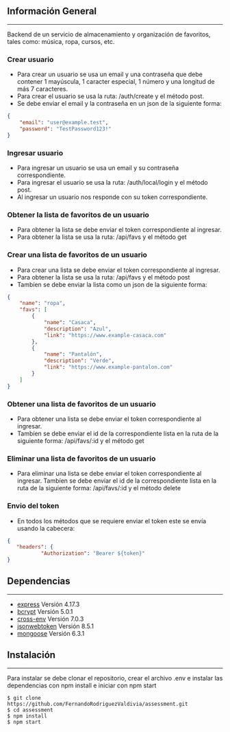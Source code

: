 ## Información General
***
Backend de un servicio de almacenamiento y organización de favoritos, tales como:
música, ropa, cursos, etc.

### Crear usuario
* Para crear un usuario se usa un email y una contraseña que debe contener 1 mayúscula, 1 caracter especial, 1 número y una longitud de más 7 caracteres.
* Para crear el usuario se usa la ruta: /auth/create y el método post.
* Se debe enviar el email y la contraseña en un json de la siguiente forma:

```json
{
    "email": "user@example.test",
    "password": "TestPassword123!"
}
```

### Ingresar usuario
* Para ingresar un usuario se usa un email y su contraseña correspondiente.
* Para ingresar el usuario se usa la ruta: /auth/local/login y el método post.
* Al ingresar un usuario nos responde con su token correspondiente.

### Obtener la lista de favoritos de un usuario
* Para obtener la lista se debe enviar el token correspondiente al ingresar.
* Para obtener la lista se usa la ruta: /api/favs y el método get

### Crear una lista de favoritos de un usuario
* Para crear una lista se debe enviar el token correspondiente al ingresar.
* Para obtener la lista se usa la ruta: /api/favs y el método post
* Tambíen se debe enviar la lista como un json de la siguiente forma:

```json
{
    "name": "ropa",
    "favs": [
        {
            "name": "Casaca",
            "description": "Azul",
            "link": "https://www.example-casaca.com"
        },
        {
            "name": "Pantalón",
            "description": "Verde",
            "link": "https://www.example-pantalon.com"
        }
    ]
}
```

### Obtener una lista de favoritos de un usuario
* Para obtener una lista se debe enviar el token correspondiente al ingresar.
* Tambíen se debe enviar el id de la correspondiente lista en la ruta de la siguiente forma: /api/favs/:id y el método get

### Eliminar una lista de favoritos de un usuario
* Para eliminar una lista se debe enviar el token correspondiente al ingresar.
 Tambíen se debe enviar el id de la correspondiente lista en la ruta de la siguiente forma: /api/favs/:id y el método delete

 ### Envio del token
 * En todos los métodos que se requiere enviar el token este se envía usando la cabecera:
 ```json
 {
    "headers": {
            "Authorization": "Bearer ${token}"
 }
 
 ```

 ## Dependencias
***
* [express](https://www.npmjs.com/package/express) Versión 4.17.3
* [bcrypt](https://www.npmjs.com/package/bcrypt) Versión 5.0.1
* [cross-env](https://www.npmjs.com/package/cross-env) Versión 7.0.3
* [jsonwebtoken](https://www.npmjs.com/package/jsonwebtoken) Versión 8.5.1
* [mongoose](https://www.npmjs.com/package/mongoose) Versión 6.3.1

## Instalación
***
Para instalar se debe clonar el repositorio, crear el archivo .env e instalar las dependencias con npm install e iniciar con npm start

```
$ git clone https://github.com/FernandoRodriguezValdivia/assessment.git
$ cd assessment
$ npm install
$ npm start
```